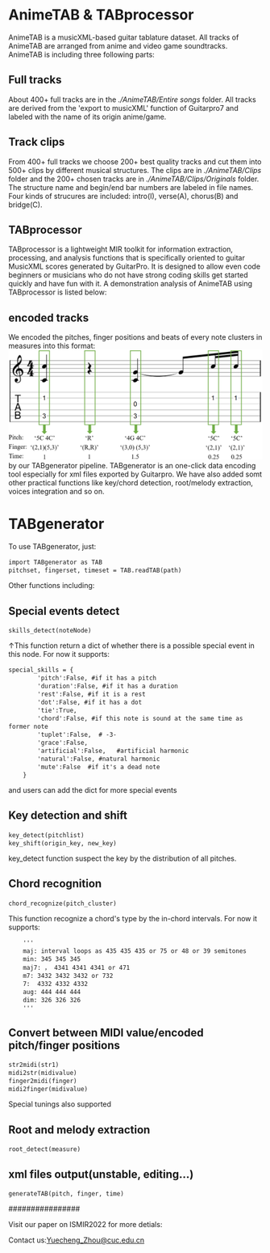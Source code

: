 # AnimeTAB & TABprocessor
AnimeTAB is a musicXML-based guitar tablature dataset. All tracks of AnimeTAB are arranged from anime and video game soundtracks. AnimeTAB is including three following parts:

## Full tracks
About 400+ full tracks are in the *./AnimeTAB/Entire songs* folder. All tracks are derived from the 'export to musicXML' function of Guitarpro7 and labeled with the name of its origin anime/game. 

## Track clips
From 400+ full tracks we choose 200+ best quality tracks and cut them into 500+ clips by different musical structures. The clips are in *./AnimeTAB/Clips* folder and the 200+ chosen tracks are in *./AnimeTAB/Clips/Originals* folder. The structure name and begin/end bar numbers are labeled in file names. Four kinds of strucures are included: intro(I), verse(A), chorus(B) and bridge(C).

## TABprocessor
TABprocessor is a lightweight MIR toolkit for information extraction, processing, and analysis functions that is specifically oriented to guitar MusicXML scores generated by GuitarPro. It is designed to allow even code beginners or musicians who do not have strong coding skills get started quickly and have fun with it. A demonstration analysis of AnimeTAB using TABprocessor is listed below:

## encoded tracks
We encoded the pitches, finger positions and beats of every note clusters in measures into this format:
![Note encoding](https://github.com/amamiya-yuuko/AnimeTAB/blob/main/tokenized.png?raw=true)
by our TABgenerator pipeline. TABgenerator is an one-click data encoding tool especially for xml files exported by Guitarpro. We have also added somt other practical functions like 
key/chord detection, root/melody extraction, voices integration and so on. 

# TABgenerator

To use TABgenerator, just:
```
import TABgenerator as TAB
pitchset, fingerset, timeset = TAB.readTAB(path)
```
Other functions including:

## Special events detect
```
skills_detect(noteNode)
```
↑This function return a dict of whether there is a possible special event in this node. For now it supports:
```
special_skills = {        
        'pitch':False, #if it has a pitch
        'duration':False, #if it has a duration
        'rest':False, #if it is a rest
        'dot':False, #if it has a dot
        'tie':True, 
        'chord':False, #if this note is sound at the same time as former note
        'tuplet':False,  # -3-
        'grace':False,  
        'artificial':False,   #artificial harmonic
        'natural':False, #natural harmonic
        'mute':False  #if it's a dead note
    }
```
and users can add the dict for more special events

## Key detection and shift

```
key_detect(pitchlist)
key_shift(origin_key, new_key)
```

key_detect function suspect the key by the distribution of all pitches. 

## Chord recognition
```
chord_recognize(pitch_cluster)
```

This function recognize a chord's type by the in-chord intervals. For now it supports:

```
    '''
    maj: interval loops as 435 435 435 or 75 or 48 or 39 semitones
    min: 345 345 345
    maj7: ， 4341 4341 4341 or 471
    m7: 3432 3432 3432 or 732
    7:  4332 4332 4332
    aug: 444 444 444
    dim: 326 326 326
    '''
```

## Convert between MIDI value/encoded pitch/finger positions
```
str2midi(str1)
midi2str(midivalue)
finger2midi(finger)
midi2finger(midivalue)
```
Special tunings also supported

## Root and melody extraction
```
root_detect(measure)
```
## xml files output(unstable, editing...)
```
generateTAB(pitch, finger, time)
```

################

Visit our paper on ISMIR2022 for more detials:

Contact us:Yuecheng_Zhou@cuc.edu.cn
